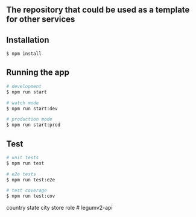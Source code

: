 ## The repository that could be used as a template for other services

## Installation

```bash
$ npm install
```

## Running the app

```bash
# development
$ npm run start

# watch mode
$ npm run start:dev

# production mode
$ npm run start:prod
```

## Test

```bash
# unit tests
$ npm run test

# e2e tests
$ npm run test:e2e

# test coverage
$ npm run test:cov
```
<!-- seeding data to db -->
country
state
city
store role
#   l e g u m v 2 - a p i  
 
